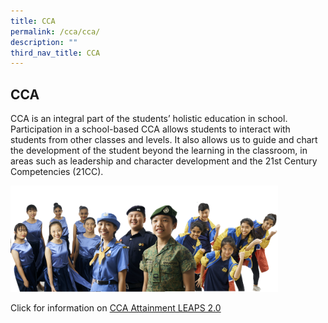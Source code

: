 ```yaml
---
title: CCA
permalink: /cca/cca/
description: ""
third_nav_title: CCA
---
```

## CCA

CCA is an integral part of the students’ holistic education in school. Participation in a school-based CCA allows students to interact with students from other classes and levels. It also allows us to guide and chart the development of the student beyond the learning in the classroom, in areas such as leadership and character development and the 21st&nbsp;Century Competencies (21CC).

<img src="/images/01.png" style="width:85%">

Click for information on [CCA Attainment LEAPS 2.0](/files/cca%20attainment%20leaps%202.pdf)